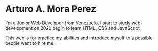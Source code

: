 # Arturo A. Mora Perez
I'm a Junior Web Developer from Venezuela.
I start to study web development on 2020 begin to learn HTML, CSS and JavaScript


This web is for practice my abilities and introduce myself to a possible people want to hire me.
